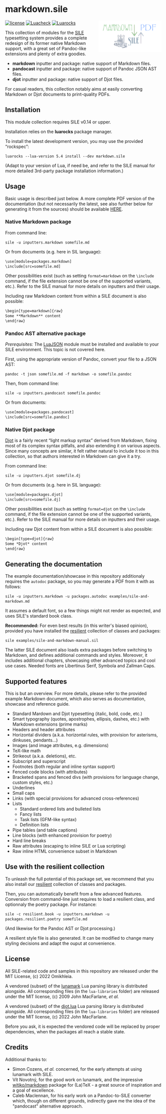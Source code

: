 # markdown.sile
<img align="right" width="40%" src="examples/markdown-sile-logo.png">

[![license](https://img.shields.io/github/license/Omikhleia/markdown.sile?label=License)](LICENSE)
[![Luacheck](https://img.shields.io/github/actions/workflow/status/Omikhleia/markdown.sile/luacheck.yml?branch=main&label=Luacheck&logo=Lua)](https://github.com/Omikhleia/markdown.sile/actions?workflow=Luacheck)
[![Luarocks](https://img.shields.io/luarocks/v/Omikhleia/markdown.sile?label=Luarocks&logo=Lua)](https://luarocks.org/modules/Omikhleia/markdown.sile)

This collection of modules for the [SILE](https://github.com/sile-typesetter/sile) typesetting
system provides a complete redesign of its former native Markdown support, with
a great set of Pandoc-like extensions and plenty of extra goodies.

- **markdown** inputter and package: native support of Markdown files.
- **pandocast** inputter and package: native support of Pandoc JSON AST files.
- **djot** inputter and package: native support of Djot files.

For casual readers, this collection notably aims at easily converting Markdown or Djot documents to print-quality PDFs.

## Installation

This module collection requires SILE v0.14 or upper.

Installation relies on the **luarocks** package manager.

To install the latest development version, you may use the provided “rockspec”:

```
luarocks --lua-version 5.4 install --dev markdown.sile
```

(Adapt to your version of Lua, if need be, and refer to the SILE manual for more
detailed 3rd-party package installation information.)

## Usage

Basic usage is described just below. A more complete PDF version of the documentation (but not
necessarily the latest, see also further below for generating it from the sources) should be
available [HERE](https://drive.google.com/file/d/19VfSMmfBIZwr43U-W842IkSE349wdgZb/view?usp=sharing).

### Native Markdown package

From command line:

```
sile -u inputters.markdown somefile.md
```

Or from documents (e.g. here in SIL language):

```
\use[module=packages.markdown]
\include[src=somefile.md]
```

Other possibilities exist (such as setting `format=markdown` on the `\include` command, if the file extension
cannot be one of the supported variants, etc.). Refer to the SILE manual for more details on inputters and their
usage.

Including raw Markdown content from within a SILE document is also possible:

```
\begin[type=markdown]{raw}
Some **Markdown** content
\end{raw}
```

### Pandoc AST alternative package

_Prerequisites:_ The [LuaJSON](https://github.com/harningt/luajson) module must be
installed and available to your SILE environment. This topic is not covered here.

First, using the appropriate version of Pandoc, convert your file to a JSON AST:

```
pandoc -t json somefile.md -f markdown -o somefile.pandoc
```

Then, from command line:

```
sile -u inputters.pandocast somefile.pandoc
```

Or from documents:

```
\use[module=packages.pandocast]
\include[src=somefile.pandoc]
```

### Native Djot package

[Djot](https://djot.net/) is a fairly recent “light markup syntax” derived from Markdown,
fixing most of its complex syntax pitfalls, and also extending it on various aspects.
Since many concepts are similar, it felt rather natural to include it too in this collection,
so that authors interested in Markdown can give it a try.

From command line:

```
sile -u inputters.djot somefile.dj
```

Or from documents (e.g. here in SIL language):

```
\use[module=packages.djot]
\include[src=somefile.dj]
```

Other possibilities exist (such as setting `format=djot` on the `\include` command, if the file extension
cannot be one of the supported variants, etc.). Refer to the SILE manual for more details on inputters and their
usage.

Including raw Djot content from within a SILE document is also possible:

```
\begin[type=djot]{raw}
Some *Djot* content
\end{raw}
```

## Generating the documentation

The example documentation/showcase in this repository additionaly requires the `autodoc` package, so you
may generate a PDF from it with as follows:

```
sile -u inputters.markdown -u packages.autodoc examples/sile-and-markdown.md
```

It assumes a default font, so a few things might not render as expected, and uses SILE's standard book class.

**Recommended:** For even best results (in this writer's biased opinion), provided you have installed the
[resilient](https://github.com/Omikhleia/resilient.sile) collection of classes and packages:

```
sile examples/sile-and-markdown-manual.sil
```

The latter SILE document also loads extra packages before switching to Markdown, and defines
additional commands and styles. Moreover, it includes additional chapters, showcasing
other advanced topics and cool use cases. Needed fonts are Libertinus Serif, Symbola and Zallman Caps.

## Supported features

This is but an overview. For more details, please refer to the provided example Markdown document,
which also serves as documentation, showcase and reference guide.

- Standard Mardown and Djot typesetting (italic, bold, code, etc.)
- Smart typography (quotes, apostrophes, ellipsis, dashes, etc.) with Markdown extensions (prime marks)
- Headers and header attributes
- Horizontal dividers (a.k.a. horizontal rules, with provision for asterisms, dinkuses, pendants...)
- Images (and image attributes, e.g. dimensions)
- TeX-like math
- Strikeout (a.k.a. deletions), etc.
- Subscript and superscript
- Footnotes (both regular and inline syntax support)
- Fenced code blocks (with attributes)
- Bracketed spans and fenced divs (with provisions for language change, custom styles, etc.)
- Underlines
- Small caps
- Links (with special provisions for advanced cross-references)
- Lists
  - Standard ordered lists and bulleted lists
  - Fancy lists
  - Task lists (GFM-like syntax)
  - Definition lists
- Pipe tables (and table captions)
- Line blocks (with enhanced provision for poetry)
- Hard line breaks
- Raw attributes (escaping to inline SILE or Lua scripting)
- Raw inline HTML convenience subset in Markdown

## Use with the resilient collection

To unleash the full potential of this package set, we recommend that
you also install our [resilient](https://github.com/Omikhleia/resilient.sile)
collection of classes and packages.

Then, you can automatically benefit from a few advanced features.
Conversion from command-line just requires to load a resilient class, and optionnaly
the poetry package. For instance:

```
sile -c resilient.book -u inputters.markdown -u packages.resilient.poetry somefile.md
```

(And likewise for the Pandoc AST or Djot processing.)

A resilient style file is also generated. It can be modified to change many styling
decisions and adapt the ouput at convenience.

## License

All SILE-related code and samples in this repository are released under the MIT License, (c) 2022 Omikhleia.

A vendored (subset) of the [lunamark](https://github.com/jgm/lunamark) Lua parsing library is
distributed alongside. All corresponding files (in the `lua-libraries` folder) are released under
the MIT license, (c) 2009 John MacFarlane, _et al._

A vendored (subset) of the [djot.lua](https://github.com/jgm/djot.lua) Lua parsing library is
distributed alongside. All corresponding files (in the `lua-libraries` folder) are released under
the MIT license, (c) 2022 John MacFarlane.

Before you ask, it is expected the vendored code will be replaced by proper dependencies,
when the packages all reach a stable state.

## Credits

Additional thanks to:

- Simon Cozens, _et al._ concerned, for the early attempts at using lunamark with SILE.
- Vít Novotný, for the good work on lunamark, and the impressive [witiko/markdown](https://github.com/Witiko/markdown)
  package for (La)TeX - a great source of inspiration and a goal of excellence.
- Caleb Maclennan, for his early work on a Pandoc-to-SILE converter which, though on different grounds,
  indirectly gave me the idea of the "pandocast" alternative approach.
